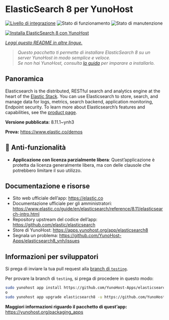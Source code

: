 <!--
N.B.: Questo README è stato automaticamente generato da <https://github.com/YunoHost/apps/tree/master/tools/readme_generator>
NON DEVE essere modificato manualmente.
-->

# ElasticSearch 8 per YunoHost

[![Livello di integrazione](https://dash.yunohost.org/integration/elasticsearch8.svg)](https://dash.yunohost.org/appci/app/elasticsearch8) ![Stato di funzionamento](https://ci-apps.yunohost.org/ci/badges/elasticsearch8.status.svg) ![Stato di manutenzione](https://ci-apps.yunohost.org/ci/badges/elasticsearch8.maintain.svg)

[![Installa ElasticSearch 8 con YunoHost](https://install-app.yunohost.org/install-with-yunohost.svg)](https://install-app.yunohost.org/?app=elasticsearch8)

*[Leggi questo README in altre lingue.](./ALL_README.md)*

> *Questo pacchetto ti permette di installare ElasticSearch 8 su un server YunoHost in modo semplice e veloce.*  
> *Se non hai YunoHost, consulta [la guida](https://yunohost.org/install) per imparare a installarlo.*

## Panoramica

Elasticsearch is the distributed, RESTful search and analytics engine at the heart of the [Elastic Stack](https://www.elastic.co/products). You can use Elasticsearch to store, search, and manage data for logs, metrics, search backend, application monitoring, Endpoint security.
To learn more about Elasticsearch’s features and capabilities, see the [product page](https://www.elastic.co/products/elasticsearch).


**Versione pubblicata:** 8.11.1~ynh3

**Prova:** <https://www.elastic.co/demos>
## :red_circle: Anti-funzionalità

- **Applicazione con licenza parzialmente libera**: Quest’applicazione è protetta da licenza generalmente libera, ma con delle clausole che potrebbero limitare il suo utilizzo.

## Documentazione e risorse

- Sito web ufficiale dell’app: <https://elastic.co>
- Documentazione ufficiale per gli amministratori: <https://www.elastic.co/guide/en/elasticsearch/reference/8.11/elasticsearch-intro.html>
- Repository upstream del codice dell’app: <https://github.com/elastic/elasticsearch>
- Store di YunoHost: <https://apps.yunohost.org/app/elasticsearch8>
- Segnala un problema: <https://github.com/YunoHost-Apps/elasticsearch8_ynh/issues>

## Informazioni per sviluppatori

Si prega di inviare la tua pull request alla [branch di `testing`](https://github.com/YunoHost-Apps/elasticsearch8_ynh/tree/testing).

Per provare la branch di `testing`, si prega di procedere in questo modo:

```bash
sudo yunohost app install https://github.com/YunoHost-Apps/elasticsearch8_ynh/tree/testing --debug
o
sudo yunohost app upgrade elasticsearch8 -u https://github.com/YunoHost-Apps/elasticsearch8_ynh/tree/testing --debug
```

**Maggiori informazioni riguardo il pacchetto di quest’app:** <https://yunohost.org/packaging_apps>
